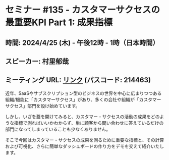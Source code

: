 # セミナー #135 - カスタマーサクセスの最重要KPI Part 1: 成果指標 

## 時間: 2024/4/25 (木) - 午後12時 - 1時（日本時間）
## スピーカー: 村里郁哉
## ミーティング URL: [リンク](https://us02web.zoom.us/j/331585134?pwd=VGVyeXBRWjFMT2hESFdhSU45Z2d0dz09) (パスコード: 214463)

近年、SaaSやサブスクリプション型のビジネスの世界を中心に広まりつつある組織/機能に「カスタマーサクセス」があり、多くの会社や組織が「カスタマーサクセス」部門を設け始めています。

しかし、いざを蓋を開けてみると、カスタマー・サクセスの活動の成果をどのような指標で測ればいいかわからず、単に顧客から問い合わせに答えているだけの部門になってしまっていることも少なくありません。

そこで今回はカスタマー・サクセスの成果を測るために重要な指標と、その計算および可視化、さらに簡単なダッシュボードの作り方をデモを交えて紹介いたします。